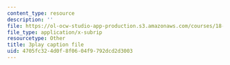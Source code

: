 ```yaml
---
content_type: resource
description: ''
file: https://ol-ocw-studio-app-production.s3.amazonaws.com/courses/18-02sc-multivariable-calculus-fall-2010/4705fc324d0f8f0604f9792dcd2d3003_ImzS_gSbjK4.srt
file_type: application/x-subrip
resourcetype: Other
title: 3play caption file
uid: 4705fc32-4d0f-8f06-04f9-792dcd2d3003
---
```

